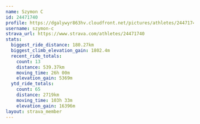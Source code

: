 ```yaml
---
name: Szymon C
id: 24471740
profile: https://dgalywyr863hv.cloudfront.net/pictures/athletes/24471740/7213253/3/large.jpg
username: szymon-c
strava_url: https://www.strava.com/athletes/24471740
stats:
  biggest_ride_distance: 180.27km
  biggest_climb_elevation_gain: 1802.4m
  recent_ride_totals:
    count: 13
    distance: 539.37km
    moving_time: 26h 00m
    elevation_gain: 5369m
  ytd_ride_totals:
    count: 65
    distance: 2719km
    moving_time: 103h 33m
    elevation_gain: 16396m
layout: strava_member
--- 
```

